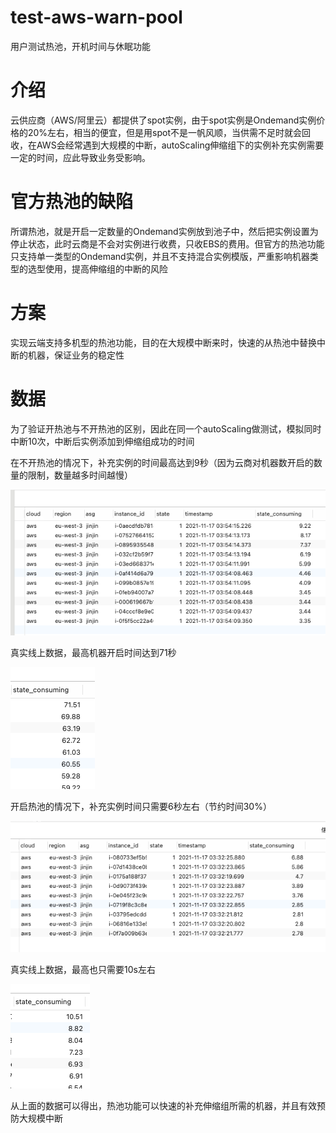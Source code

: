 # test-aws-warn-pool
用户测试热池，开机时间与休眠功能

# 介绍

云供应商（AWS/阿里云）都提供了spot实例，由于spot实例是Ondemand实例价格的20%左右，相当的便宜，但是用spot不是一帆风顺，当供需不足时就会回收，在AWS会经常遇到大规模的中断，autoScaling伸缩组下的实例补充实例需要一定的时间，应此导致业务受影响。

# 官方热池的缺陷
所谓热池，就是开启一定数量的Ondemand实例放到池子中，然后把实例设置为停止状态，此时云商是不会对实例进行收费，只收EBS的费用。但官方的热池功能只支持单一类型的Ondemand实例，并且不支持混合实例模版，严重影响机器类型的选型使用，提高伸缩组的中断的风险

# 方案
实现云端支持多机型的热池功能，目的在大规模中断来时，快速的从热池中替换中断的机器，保证业务的稳定性

# 数据
为了验证开热池与不开热池的区别，因此在同一个autoScaling做测试，模拟同时中断10次，中断后实例添加到伸缩组成功的时间

在不开热池的情况下，补充实例的时间最高达到9秒（因为云商对机器数开启的数量的限制，数量越多时间越慢）

![nowarmpool](./img/WX20211117-120356.png)

真实线上数据，最高机器开启时间达到71秒

![nowarmpool](./img/WX20211117-141712.png)

开启热池的情况下，补充实例时间只需要6秒左右（节约时间30%）

![nowarmpool](./img/WX20211117-120427.png)

真实线上数据，最高也只需要10s左右

![nowarmpool](./img/WX20211117-145402.png)

从上面的数据可以得出，热池功能可以快速的补充伸缩组所需的机器，并且有效预防大规模中断